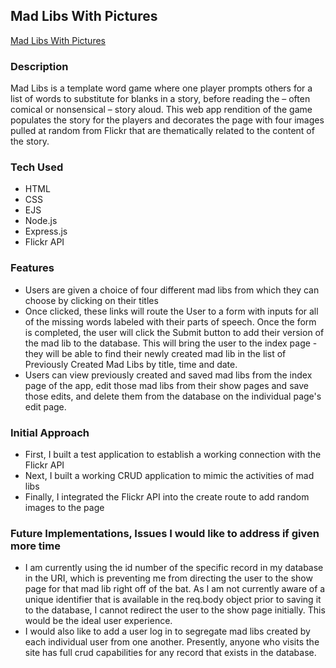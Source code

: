 ## Mad Libs With Pictures

[Mad Libs With Pictures](http://mad-libs-pics.herokuapp.com/mad-libs)

### Description
Mad Libs is a template word game where one player prompts others for a list of words to substitute for blanks in a story, before reading the – often comical or nonsensical – story aloud. This web app rendition of the game populates the story for the players and decorates the page with four images pulled at random from Flickr that are thematically related to the content of the story. 

### Tech Used
- HTML
- CSS
- EJS
- Node.js
- Express.js
- Flickr API

### Features
- Users are given a choice of four different mad libs from which they can choose by clicking on their titles
- Once clicked, these links will route the User to a form with inputs for all of the missing words labeled with their parts of speech. Once the form is completed, the user will click the Submit button to add their version of the mad lib to the database. This will bring the user to the index page - they will be able to find their newly created mad lib in the list of Previously Created Mad Libs by title, time and date.
- Users can view previously created and saved mad libs from the index page of the app, edit those mad libs from their show pages and save those edits, and delete them from the database on the individual page's edit page. 

### Initial Approach
- First, I built a test application to establish a working connection with the Flickr API
- Next, I built a working CRUD application to mimic the activities of mad libs
- Finally, I integrated the Flickr API into the create route to add random images to the page

### Future Implementations, Issues I would like to address if given more time
- I am currently using the id number of the specific record in my database in the URI, which is preventing me from directing the user to the show page for that mad lib right off of the bat. As I am not currently aware of a unique identifier that is available in the req.body object prior to saving it to the database, I cannot redirect the user to the show page initially. This would be the ideal user experience.
- I would also like to add a user log in to segregate mad libs created by each individual user from one another. Presently, anyone who visits the site has full crud capabilities for any record that exists in the database.

